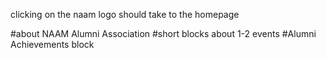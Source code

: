 clicking on the naam logo should take to the homepage


#about NAAM Alumni Association
#short blocks about 1-2 events
#Alumni Achievements block